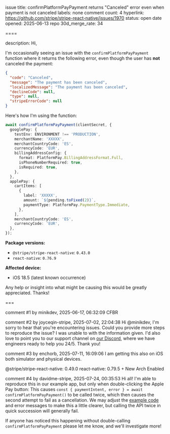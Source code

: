issue title: confirmPlatformPayPayment returns "Canceled" error even when payment is not canceled
labels: none
comment count: 4
hyperlink: https://github.com/stripe/stripe-react-native/issues/1970
status: open
date opened: 2025-06-13
repo 30d_merge_rate: 34

====

description:
Hi,

I'm occasionally seeing an issue with the `confirmPlatformPayPayment` function where it returns the following error, even though the user has **not** canceled the payment:

```json
{
  "code": "Canceled",
  "message": "The payment has been canceled",
  "localizedMessage": "The payment has been canceled",
  "declineCode": null,
  "type": null,
  "stripeErrorCode": null
}
```

Here's how I'm using the function:

```ts
await confirmPlatformPayPayment(clientSecret, {
  googlePay: {
    testEnv: ENVIRONMENT !== 'PRODUCTION',
    merchantName: 'XXXXX',
    merchantCountryCode: 'ES',
    currencyCode: 'EUR',
    billingAddressConfig: {
      format: PlatformPay.BillingAddressFormat.Full,
      isPhoneNumberRequired: true,
      isRequired: true,
    },
  },
  applePay: {
    cartItems: [
      {
        label: 'XXXXX',
        amount: `${pending.toFixed(2)}`,
        paymentType: PlatformPay.PaymentType.Immediate,
      },
    ],
    merchantCountryCode: 'ES',
    currencyCode: 'EUR',
  },
});
```

**Package versions:**

* `@stripe/stripe-react-native`: `0.43.0`
* `react-native`: `0.76.9`

**Affected device:**

* iOS 18.5 (latest known occurrence)

Any help or insight into what might be causing this would be greatly appreciated. Thanks!


===

comment #1 by minikdev, 2025-06-17, 06:32:09
CFBR

comment #2 by joyceqin-stripe, 2025-07-02, 22:04:38
Hi @minikdev, I'm sorry to hear that you're encountering issues. Could you provide more steps to reproduce the issue? I was unable to with the information given. I'd also love to point you to our support channel on [our Discord](https://stripe.com/go/developer-chat), where we have engineers ready to help you 24/5. Thank you!

comment #3 by enchorb, 2025-07-11, 16:09:06
I am getting this also on iOS both simulator and physical devices. 

@stripe/stripe-react-native: 0.49.0
react-native: 0.79.5 + New Arch Enabled


comment #4 by davidme-stripe, 2025-07-24, 00:35:53
Hi all! I'm able to reproduce this in our example app, but only when double-clicking the Apple Pay button: This causes `const { paymentIntent, error } = await confirmPlatformPayPayment()` to be called twice, which then causes the second attempt to fail as a cancellation. We may adjust the [example code](https://github.com/stripe/stripe-react-native/pull/2017/files) and error messages to make this a little clearer, but calling the API twice in quick succession will generally fail.

If anyone has noticed this happening without double-calling `confirmPlatformPayPayment` please let me know, and we'll investigate more!
